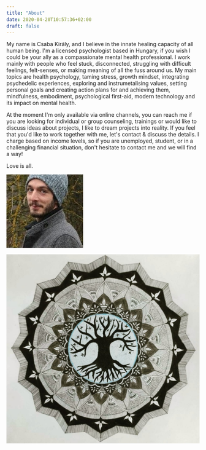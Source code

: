 ```yaml
---
title: "About"
date: 2020-04-20T10:57:36+02:00
draft: false
---
```


My name is Csaba Király, and I believe in the innate healing capacity of all human being. I'm a licensed psychologist based in Hungary, if you wish I could be your ally as a compassionate mental health professional. I work mainly with people who feel stuck, disconnected, struggling with difficult feelings, felt-senses, or making meaning of all the fuss around us. My main topics are health psychology, taming stress, growth mindset, integrating psychedelic experiences, exploring and instrumetalising values, setting personal goals and creating action plans for and achieving them, mindfulness, embodiment, psychological first-aid, modern technology and its impact on mental health. 

At the moment I'm only available via online channels, you can reach me if you are looking for individual or group counseling, trainings or would like to discuss ideas about projects, I like to dream projects into reality. 
If you feel that you'd like to work together with me, let's contact & discuss the details. I charge based on income levels, so if you are unemployed, student, or in a challenging financial situation, don't hesitate to contact me and we will find a way!

Love is all. 

![me](/static/me.jpg)


![tree](/static/tree.png)